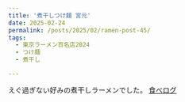 ```yaml
---
title: '煮干しつけ麺 宮元'
date: 2025-02-24
permalink: /posts/2025/02/ramen-post-45/
tags:
  - 東京ラーメン百名店2024
  - つけ麺
  - 煮干し

---
```


えぐ過ぎない好みの煮干しラーメンでした。
[食べログ](https://tabelog.com/tokyo/A1315/A131503/13180862/)

